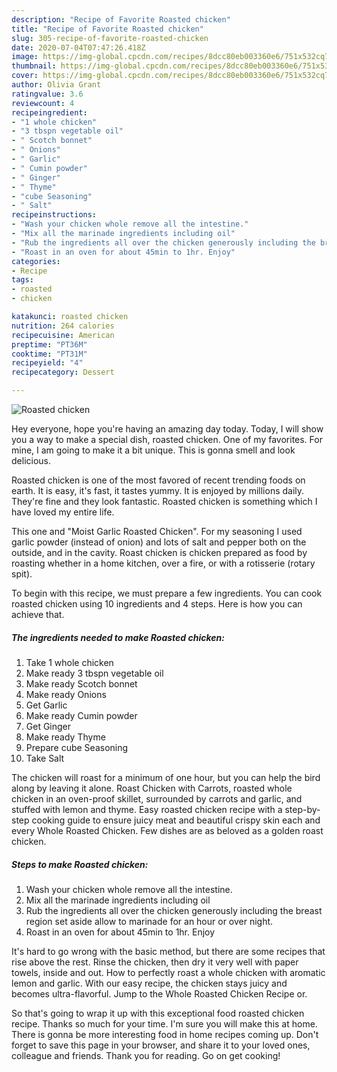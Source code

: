 ```yaml
---
description: "Recipe of Favorite Roasted chicken"
title: "Recipe of Favorite Roasted chicken"
slug: 305-recipe-of-favorite-roasted-chicken
date: 2020-07-04T07:47:26.418Z
image: https://img-global.cpcdn.com/recipes/8dcc80eb003360e6/751x532cq70/roasted-chicken-recipe-main-photo.jpg
thumbnail: https://img-global.cpcdn.com/recipes/8dcc80eb003360e6/751x532cq70/roasted-chicken-recipe-main-photo.jpg
cover: https://img-global.cpcdn.com/recipes/8dcc80eb003360e6/751x532cq70/roasted-chicken-recipe-main-photo.jpg
author: Olivia Grant
ratingvalue: 3.6
reviewcount: 4
recipeingredient:
- "1 whole chicken"
- "3 tbspn vegetable oil"
- " Scotch bonnet"
- " Onions"
- " Garlic"
- " Cumin powder"
- " Ginger"
- " Thyme"
- "cube Seasoning"
- " Salt"
recipeinstructions:
- "Wash your chicken whole remove all the intestine."
- "Mix all the marinade ingredients including oil"
- "Rub the ingredients all over the chicken generously including the breast region set aside allow to marinade for an hour or over night."
- "Roast in an oven for about 45min to 1hr. Enjoy"
categories:
- Recipe
tags:
- roasted
- chicken

katakunci: roasted chicken 
nutrition: 264 calories
recipecuisine: American
preptime: "PT36M"
cooktime: "PT31M"
recipeyield: "4"
recipecategory: Dessert

---
```



![Roasted chicken](https://img-global.cpcdn.com/recipes/8dcc80eb003360e6/751x532cq70/roasted-chicken-recipe-main-photo.jpg)

Hey everyone, hope you're having an amazing day today. Today, I will show you a way to make a special dish, roasted chicken. One of my favorites. For mine, I am going to make it a bit unique. This is gonna smell and look delicious.

Roasted chicken is one of the most favored of recent trending foods on earth. It is easy, it's fast, it tastes yummy. It is enjoyed by millions daily. They're fine and they look fantastic. Roasted chicken is something which I have loved my entire life.

This one and &#34;Moist Garlic Roasted Chicken&#34;. For my seasoning I used garlic powder (instead of onion) and lots of salt and pepper both on the outside, and in the cavity. Roast chicken is chicken prepared as food by roasting whether in a home kitchen, over a fire, or with a rotisserie (rotary spit).


To begin with this recipe, we must prepare a few ingredients. You can cook roasted chicken using 10 ingredients and 4 steps. Here is how you can achieve that.

<!--inarticleads1-->

##### The ingredients needed to make Roasted chicken:

1. Take 1 whole chicken
1. Make ready 3 tbspn vegetable oil
1. Make ready  Scotch bonnet
1. Make ready  Onions
1. Get  Garlic
1. Make ready  Cumin powder
1. Get  Ginger
1. Make ready  Thyme
1. Prepare cube Seasoning
1. Take  Salt


The chicken will roast for a minimum of one hour, but you can help the bird along by leaving it alone. Roast Chicken with Carrots, roasted whole chicken in an oven-proof skillet, surrounded by carrots and garlic, and stuffed with lemon and thyme. Easy roasted chicken recipe with a step-by-step cooking guide to ensure juicy meat and beautiful crispy skin each and every Whole Roasted Chicken. Few dishes are as beloved as a golden roast chicken. 

<!--inarticleads2-->

##### Steps to make Roasted chicken:

1. Wash your chicken whole remove all the intestine.
1. Mix all the marinade ingredients including oil
1. Rub the ingredients all over the chicken generously including the breast region set aside allow to marinade for an hour or over night.
1. Roast in an oven for about 45min to 1hr. Enjoy


It&#39;s hard to go wrong with the basic method, but there are some recipes that rise above the rest. Rinse the chicken, then dry it very well with paper towels, inside and out. How to perfectly roast a whole chicken with aromatic lemon and garlic. With our easy recipe, the chicken stays juicy and becomes ultra-flavorful. Jump to the Whole Roasted Chicken Recipe or. 

So that's going to wrap it up with this exceptional food roasted chicken recipe. Thanks so much for your time. I'm sure you will make this at home. There is gonna be more interesting food in home recipes coming up. Don't forget to save this page in your browser, and share it to your loved ones, colleague and friends. Thank you for reading. Go on get cooking!

